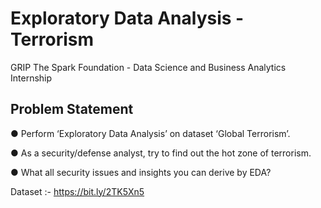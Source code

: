 # Exploratory Data Analysis - Terrorism 
GRIP The Spark Foundation - Data Science and Business Analytics Internship

## Problem Statement
● Perform ‘Exploratory Data Analysis’ on dataset ‘Global Terrorism’.

● As a security/defense analyst, try to find out the hot zone of terrorism.

● What all security issues and insights you can derive by EDA?

Dataset :- https://bit.ly/2TK5Xn5
